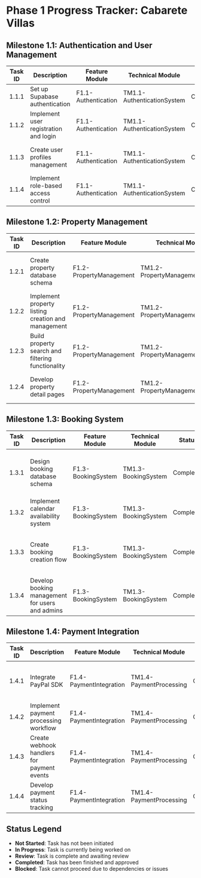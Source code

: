 # Phase 1 Progress Tracker: Cabarete Villas

## Milestone 1.1: Authentication and User Management

| Task ID | Description | Feature Module | Technical Module | Status | Notes |
|---------|-------------|----------------|------------------|--------|-------|
| 1.1.1 | Set up Supabase authentication | F1.1-Authentication | TM1.1-AuthenticationSystem | Completed | Implemented email/password and social login |
| 1.1.2 | Implement user registration and login | F1.1-Authentication | TM1.1-AuthenticationSystem | Completed | Added form validation and error handling |
| 1.1.3 | Create user profiles management | F1.1-Authentication | TM1.1-AuthenticationSystem | Completed | Profile editing and avatar upload implemented |
| 1.1.4 | Implement role-based access control | F1.1-Authentication | TM1.1-AuthenticationSystem | Completed | Admin, owner, and user roles configured |

## Milestone 1.2: Property Management

| Task ID | Description | Feature Module | Technical Module | Status | Notes |
|---------|-------------|----------------|------------------|--------|-------|
| 1.2.1 | Create property database schema | F1.2-PropertyManagement | TM1.2-PropertyManagementSystem | Completed | Schema includes all required fields and relationships |
| 1.2.2 | Implement property listing creation and management | F1.2-PropertyManagement | TM1.2-PropertyManagementSystem | Completed | Property creation form with image upload |
| 1.2.3 | Build property search and filtering functionality | F1.2-PropertyManagement | TM1.2-PropertyManagementSystem | Completed | Basic search with filters for location, type, price |
| 1.2.4 | Develop property detail pages | F1.2-PropertyManagement | TM1.2-PropertyManagementSystem | Completed | Responsive detail pages with image gallery |

## Milestone 1.3: Booking System

| Task ID | Description | Feature Module | Technical Module | Status | Notes |
|---------|-------------|----------------|------------------|--------|-------|
| 1.3.1 | Design booking database schema | F1.3-BookingSystem | TM1.3-BookingSystem | Completed | Schema includes all booking details and status tracking |
| 1.3.2 | Implement calendar availability system | F1.3-BookingSystem | TM1.3-BookingSystem | Completed | Calendar with availability visualization |
| 1.3.3 | Create booking creation flow | F1.3-BookingSystem | TM1.3-BookingSystem | Completed | Step-by-step booking process with validation |
| 1.3.4 | Develop booking management for users and admins | F1.3-BookingSystem | TM1.3-BookingSystem | Completed | Booking list and detail views for different user roles |

## Milestone 1.4: Payment Integration

| Task ID | Description | Feature Module | Technical Module | Status | Notes |
|---------|-------------|----------------|------------------|--------|-------|
| 1.4.1 | Integrate PayPal SDK | F1.4-PaymentIntegration | TM1.4-PaymentProcessing | Completed | PayPal buttons and checkout flow implemented |
| 1.4.2 | Implement payment processing workflow | F1.4-PaymentIntegration | TM1.4-PaymentProcessing | Completed | Order creation and capture process |
| 1.4.3 | Create webhook handlers for payment events | F1.4-PaymentIntegration | TM1.4-PaymentProcessing | Completed | Webhook endpoint for PayPal events |
| 1.4.4 | Develop payment status tracking | F1.4-PaymentIntegration | TM1.4-PaymentProcessing | Completed | Payment status updates and history |

## Status Legend
- **Not Started**: Task has not been initiated
- **In Progress**: Task is currently being worked on
- **Review**: Task is complete and awaiting review
- **Completed**: Task has been finished and approved
- **Blocked**: Task cannot proceed due to dependencies or issues